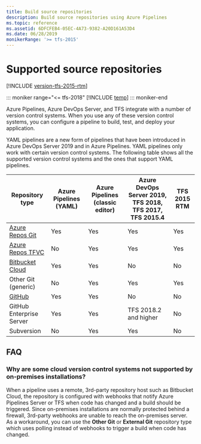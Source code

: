 ```yaml
---
title: Build source repositories
description: Build source repositories using Azure Pipelines
ms.topic: reference
ms.assetid: 6DFCFEB4-05EC-4A73-9382-A20D161A53D4
ms.date: 06/28/2019
monikerRange: '>= tfs-2015'
---
```


# Supported source repositories

[!INCLUDE [version-tfs-2015-rtm](../includes/version-tfs-2015-rtm.md)]

::: moniker range="<= tfs-2018"
[!INCLUDE [temp](../includes/concept-rename-note.md)]
::: moniker-end

Azure Pipelines, Azure DevOps Server, and TFS integrate with a number of version control systems. When you use any of these version control systems, you can configure a pipeline to build, test, and deploy your application.

YAML pipelines are a new form of pipelines that have been introduced in Azure DevOps Server 2019 and in Azure Pipelines. YAML pipelines only work with certain version control systems. The following table shows all the supported version control systems and the ones that support YAML pipelines.

| Repository type | Azure Pipelines (YAML) | Azure Pipelines (classic editor) | Azure DevOps Server 2019, TFS 2018, TFS 2017, TFS 2015.4 | TFS 2015 RTM |
|-|-|-|-|-|
| [Azure Repos Git](azure-repos-git.md)  |Yes|Yes|Yes|Yes|
| [Azure Repos TFVC](tfvc.md)            |No|Yes|Yes|Yes|
| [Bitbucket Cloud](bitbucket.md)        |Yes|Yes|No|No|
| Other Git (generic)                    |No|Yes|Yes|Yes|
| [GitHub](github.md)                    |Yes|Yes|No|No|
| GitHub Enterprise Server  |Yes|Yes|TFS 2018.2 and higher|No|
| Subversion                |No|Yes|Yes|No|

## FAQ

### Why are some cloud version control systems not supported by on-premises installations?

When a pipeline uses a remote, 3rd-party repository host such as Bitbucket Cloud, the repository is configured with webhooks that notify Azure Pipelines Server or TFS when code has changed and a build should be triggered. Since on-premises installations are normally protected behind a firewall, 3rd-party webhooks are unable to reach the on-premises server. As a workaround, you can use the **Other Git** or **External Git** repository type which uses polling instead of webhooks to trigger a build when code has changed.

